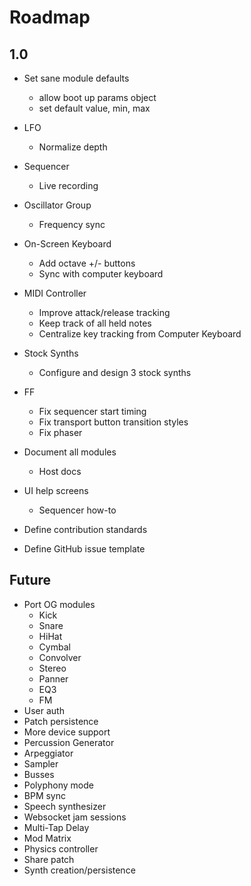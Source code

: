 # Roadmap

## 1.0

+ Set sane module defaults
  + allow boot up params object
  + set default value, min, max

+ LFO
  - Normalize depth

+ Sequencer
  - Live recording

+ Oscillator Group
  - Frequency sync

+ On-Screen Keyboard
  - Add octave +/- buttons
  - Sync with computer keyboard

+ MIDI Controller
  - Improve attack/release tracking
  - Keep track of all held notes
  - Centralize key tracking from Computer Keyboard

+ Stock Synths
  - Configure and design 3 stock synths

+ FF
  - Fix sequencer start timing
  - Fix transport button transition styles
  - Fix phaser

+ Document all modules
  - Host docs

+ UI help screens
  - Sequencer how-to

+ Define contribution standards

+ Define GitHub issue template

## Future

+ Port OG modules
  - Kick
  - Snare
  - HiHat
  - Cymbal
  - Convolver
  - Stereo
  - Panner
  - EQ3
  - FM
+ User auth
+ Patch persistence
+ More device support
+ Percussion Generator
+ Arpeggiator
+ Sampler
+ Busses
+ Polyphony mode
+ BPM sync
+ Speech synthesizer
+ Websocket jam sessions
+ Multi-Tap Delay
+ Mod Matrix
+ Physics controller
+ Share patch
+ Synth creation/persistence
